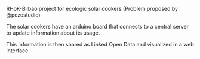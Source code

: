 RHoK-Bilbao project for ecologic solar cookers (Problem proposed by @pezestudio)

The solar cookers have an arduino board that connects to a central server to update information about its usage.

This information is then shared as Linked Open Data and visualized in a web interface 
